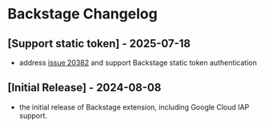 # Backstage Changelog

## [Support static token] - 2025-07-18

- address [issue 20382](https://github.com/raycast/extensions/issues/20382) and
  support Backstage static token authentication

## [Initial Release] - 2024-08-08

- the initial release of Backstage extension, including Google Cloud IAP support.
